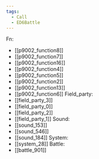 ```yaml
---
tags:
  - Call
  - ED6Battle
---
```

Fn:
- [[p9002_function8]]
- [[p9002_function7]]
- [[p9002_function16]]
- [[p9002_function4]]
- [[p9002_function5]]
- [[p9002_function2]]
- [[p9002_function13]]
- [[p9002_function6]]
Field_party:
- [[field_party_3]]
- [[field_party_0]]
- [[field_party_2]]
- [[field_party_1]]
Sound:
- [[sound_153]]
- [[sound_546]]
- [[sound_184]]
System:
- [[system_28]]
Battle:
- [[battle_901]]
